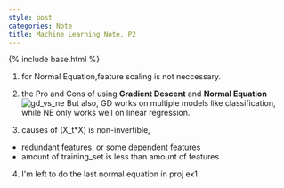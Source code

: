 ```yaml
---
style: post
categories: Note
title: Machine Learning Note, P2
---
```

{% include base.html %}
1. for Normal Equation,feature scaling is not neccessary.

2. the Pro and Cons of using **Gradient Descent** and **Normal Equation**
![gd_vs_ne][pic_1]
But also, GD works on multiple models like classification, while NE only works well on linear regression.

3. causes of (X_t*X) is non-invertible,
  - redundant features, or some dependent features
  - amount of training_set is less than amount of features

4. I'm left to do the last normal equation in proj ex1

[pic_1]: {{base}}/assets/2016-08-09_gd_vs_ne.png
